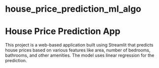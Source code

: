 # house_price_prediction_ml_algo
# House Price Prediction App

This project is a web-based application built using Streamlit that predicts house prices based on various features like area, number of bedrooms, bathrooms, and other amenities. The model uses linear regression for the prediction.
